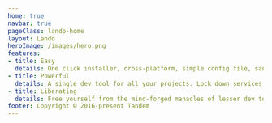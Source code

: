 ```yaml
---
home: true
navbar: true
pageClass: lando-home
layout: Lando
heroImage: /images/hero.png
features:
- title: Easy
  details: One click installer, cross-platform, simple config file, sane defaults and reduced complexity for power features
- title: Powerful
  details: A single dev tool for all your projects. Lock down services, tools, dependencies and automation on a per-repo basis
- title: Liberating
  details: Free yourself from the mind-forged manacles of lesser dev tools. Save time, headaches, frustration and do more real work
footer: Copyright © 2016-present Tandem
---
```

